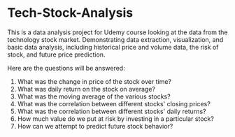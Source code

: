 # Tech-Stock-Analysis
This is a data analysis project for Udemy course looking at the data from the technology stock market.
Demonstrating data extraction, visualization, and basic data analysis, including historical price and volume data, the risk of stock, and future price prediction.

Here are the questions will be answered:

1) What was the change in price of the stock over time?
2) What was daily return on the stock on average?
3) What was the moving average of the various stocks?
4) What was the correlation between different stocks' closing prices?
4) What was the correlation between different stocks' daily returns?
5) How much value do we put at risk by investing in a particular stock?
6) How can we attempt to predict future stock behavior?
